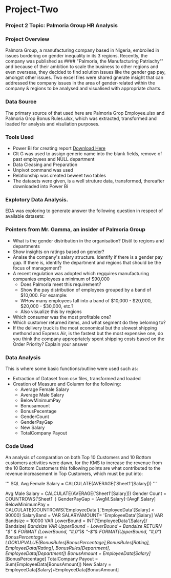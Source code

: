 # Project-Two

### Project 2 Topic: Palmoria Group HR Analysis

### Project Overview
Palmora Group, a manufacturing company based in Nigeria, embroiled in issues bordering on gender inequality in its 3 regions. Recently, the company was published as #### "Palmoria, the Manufacturing Patriachy"' and because of their ambition to scale the business to other regions and even overseas, they decided to find solution issues like the gender gap pay, amongst other issues. Two excel files were shared gnerate insight that can addressed the company issues in the area of gender-related within the company & regions to be  analysed and visualised with appropriate charts.

### Data Source
The primary source of that used here are Palmoria Grop Employee.ulsx and Palmoria Grop Bonus Rules.ulsx, which was extracted, transformed and loaded for analysis and visuliation purposes.

### Tools Used
- Power BI for creating report [Download Here](https://www.microsoft.com/en-us/download/details.aspx?id=58494)
- Clt G was used to assign generic name into the blank fields, remove of past employees and NULL department
- Data Cleasing and Preparation
- Unpivot command was used
- Relationship was created beweet two tables
- The datasets were given, is a well struture data, transformed, thereafter downloaded into Power Bi

### Explotory Data Analysis.
EDA was exploring to generate answer the following question in respect of available datasets:

### Pointers from Mr. Gamma, an insider of Palmoria Group
- What is the gender distribution in the organisation? Distil to regions and departments
- Show insights on ratings based on gender?
- Analse the company's salary structure. Identify if there is a gender pay gap. If there is, identify the department and regions that should be the focus of management?
- A recent regulation was adopted which regquires manufacturing companies employees a minimum of $90,000
  - Does Palmoria meet this requirement?
  - Show the pay distribution of employees grouped by a band of $10,000. For example:
  - WHow many employees fall into a band of $10,000 - $20,000, $20,000 - $30,000, etc.?
  - Also visualize this by regions
- Which consumer was the most profitable one?
- Which customer returned items, and what segment do they belomng to?
- If the delivery truck is the most economical but the slowest shipping methond and Express Air, is the fastest but the most expensive one, do you think the company appropriately spent shipping costs based on the Order Priority? Explain your answer

### Data Analysis
This is where some basic functions/outline were used such as:
- Extraction of Dataset from csv files, transformed and loaded
- Creation of Measure and Columm for the following:
  - Average Female Salary
  - Average Male Salary
  - BelowMinimumPay
  - Bonusamount
  - BonusPecentage
  - GenderCount
  - GenderPayGap
  - New Salary
  - TotalCompany Payout

### Code Used
An analysis of comparation on both Top 10 Customers and 10 Bottom customers activities were dawn, for the KMS to increase the revenue from the 10 Bottom Customers this following points are what contributed to the revenue increasement in Top Customers, which must be put into:

'''  SQL
  Avg Female Salary = CALCULATE(AVERAGE('Sheet1'[Salary]))
'''

Avg Male Salary = CALCULATE(AVERAGE('Sheet1'[Salary]))
Gender Count = COUNTROWS('Sheet1' )
GenderPayGap = [AvgM.Salary]-[AvgF.Salary]
BelowMinimumPay = CALCULATE(COUNTROWS('EmployeeData'),'EmployeeData'[Salary] < 90000)
SalaryBand = VAR SALARYAMOUNT= 'EmployeeData'[Salary] VAR Bandsize = 10000 VAR LowerBound = INT('EmployeeData'[Salary]/ Bandsize) *Bandsize VAR UpperBound = LowerBound + Bandsize RETURN "$" & FORMAT (LowerBound, "#,0")& "-$"& FORMAT(UpperBound, "#,0")
 BonusPercentage = LOOKUPVALUE(BonusRules[BonusPercentage],BonusRules[Rating], EmployeeData[Rating], BonusRules[Department], EmployeeData[Department])
 BonusAmount = EmployeeData[Salary]*[BonusPercentage]
TotalCompany Payout = Sum(EmployeeData[BonusAmount])
New Salary = EmployeeData[Salary]+EmployeeData[BonusAmount]

